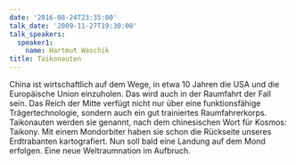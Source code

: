 ```yaml
---
date: '2016-08-24T23:35:00'
talk_date: '2009-11-27T19:30:00'
talk_speakers:
  speaker1:
    name: Hartmut Waschik
title: Taikonauten
---
```

China ist wirtschaftlich auf dem Wege, in etwa 10 Jahren die USA und die Europäische Union einzuholen. Das wird auch in der Raumfahrt der Fall sein. Das Reich der Mitte verfügt nicht nur über eine funktionsfähige Trägertechnologie, sondern auch ein gut trainiertes Raumfahrerkorps. Taikonauten werden sie genannt, nach dem chinesischen Wort für Kosmos: Taikony. Mit einem Mondorbiter haben sie schon die Rückseite unseres Erdtrabanten kartografiert. Nun soll bald eine Landung auf dem Mond erfolgen. Eine neue Weltraumnation im Aufbruch.